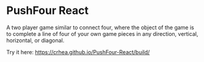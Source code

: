 # PushFour React

A two player game similar to connect four, where the object of the game is to complete a line of four of your own game pieces in any
direction, vertical, horizontal, or diagonal.

Try it here:
https://crhea.github.io/PushFour-React/build/
